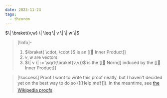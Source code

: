 ```yaml
---
date: 2023-11-23
tags:
  - theorem
---
```

$\| \braket{v,w} \| \leq \| v \| \| w \|$ 

>[!info]-
> 1. $\braket{ \cdot, \cdot }$ is an [[📘 Inner Product]]
> 2. $v,w$ are vectors
> 3. $\| v \| := \sqrt{\braket{v,v}}$ is the [[📘 Norm]] induced by the [[📘 Inner Product]]

>[!success] Proof
> I want to write this proof neatly, but I haven't decided yet on the best way to do so ([[Help me❓]]). In the meantime, see [the Wikipedia proofs](https://en.wikipedia.org/wiki/Cauchy%E2%80%93Schwarz_inequality#Proofs)
